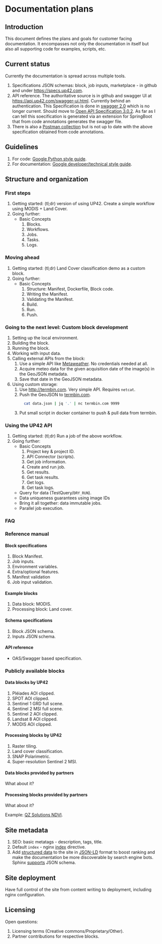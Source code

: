 # Documentation plans

## Introduction

This document defines the plans and goals for customer facing
documentation. It encompasses not only the documentation in itself but
also all supporting code for examples, scripts, etc.

## Current status

Currently the documentation is spread across multiple tools.

 1. Specifications JSON schemas: block, job inputs, marketplace - in
    github and under <https://specs.up42.com>.
 2. API reference. The authoritative source is in github and swagger
    UI at <https://api.up42.com/swagger-ui.html>. Currently behind an
    authentication. This Specification is done in 
    [swagger 2.0](https://github.com/OAI/OpenAPI-Specification/blob/master/versions/2.0.md)
    which is no longer current. Should move to
    [Open API Specification 3.0.2](https://github.com/OAI/OpenAPI-Specification/blob/master/versions/3.0.2.md).
    As far as I can tell this soecification is generated via an
    extension for SpringBoot that from code annotations generates the
    swagger file. 
 3. There is also a [Postman collection](https://team-up42.postman.co/collections/5764460-35e0ab3e-f5d9-4fcf-a4ea-2e2495318b08?version=latest&workspace=cd4eb771-f5c5-4896-8511-3c9f1127bd9b)
    but is not up to date with the above specification obtained from
    code annotations.

## Guidelines

 1. For code: [Google Python style guide](https://google.github.io/styleguide/pyguide.html).
 2. For documentation: [Google developer/technical style guide](https://developers.google.com/style/).

## Structure and organization

### First steps

 1. Getting started: (tl;dr) version of using UP42. Create a simple
    workflow using MODIS + Land Cover.
 2. Going further:
    * Basic Concepts
      1. Blocks.
      2. Workflows.
      3. Jobs.
      4. Tasks.
      5. Logs.
 
### Moving ahead
 
 1. Getting started: (tl;dr) Land Cover classification demo as a
    custom block.
 2. Going further:
    * Basic Concepts
      1. Structure: Manifest, Dockerfile, Block code.
      2. Writing the Manifest.
      3. Validating the Manifest.
      4. Build.
      5. Run.
      6. Push.
      
### Going to the next level: Custom block development

 1. Setting up the local environment.
 2. Building the block.
 3. Running the block.
 4. Working with input data.
 5. Calling external APIs from the block: 
    1. Use a simple API like
       [Metaweather](https://www.metaweather.com/api/).
       No credentials needed at all. 
    2. Acquire meteo data for the given acquisition date of the image(s)
       in the GeoJSON metadata.
    3. Save that date in the GeoJSON metadata.
  6. Using custom storage:
     1. Use <http://termbin.com>. Very simple API. Requires `netcat`.
     2. Push the GeoJSON to [termbin.com](http://termbin.com).
        ```bash
          cat data.json | jq '.' | nc termbin.com 9999
        ```
     3. Put small script in docker container to push & pull data from
        termbin.

### Using the UP42 API

 1. Getting started: (tl;dr) Run a job of the above workflow.
 2. Going further:
    * Basic Concepts
      1. Project key & project ID.
      2. API Connector (scripts).
      3. Get job information.
      4. Create and run job.
      5. Get results.
      6. Get task results.
      7. Get logs.
      8. Get task logs.
    * Query for data (TestQuery/`DRY_RUN`).
    * Data uniqueness guarantees using image IDs
    * Bring it all together: data immutable jobs.
    * Parallel job execution.


### FAQ

### Reference manual

#### Block specifications

 1. Block Manifest.
 2. Job inputs.
 3. Environment variables.
 4. Extra/optional features.
 5. Manifest validation
 6. Job input validation.

#### Example blocks
 
 1. Data block: MODIS.
 2. Processing block: Land cover.
 
#### Schema specifications

 1. Block JSON schema.
 2. Inputs JSON schema.

#### API reference
 
 * OAS/Swagger based specification.
 
### Publicly available blocks

#### Data blocks by UP42
    
 1. Pléiades AOI clipped.
 2. SPOT AOI clipped.
 3. Sentinel 1 GRD full scene.
 4. Sentinel 2 MSI full scene.
 5. Sentinel 2 AOI clipped.
 6. Landsat 8 AOI clipped.
 7. MODIS AOI clipped.
 
#### Processing blocks by UP42
 
 1. Raster tiling.
 2. Land cover classification.
 3. SNAP Polarimetric.
 4. Super-resolution Sentinel 2 MSI.
 
#### Data blocks provided by partners

What about it?

#### Processing blocks provided by partners

What about it?

Example: [QZ Solutions NDVI](https://www.qzsolutions.pl/ndvi/qzsolutions-ndvi.html).

## Site metadata

 1. SEO: basic metatags - description, tags, title.
 2. Default `index` - nginx
    [index](https://nginx.org/en/docs/http/ngx_http_index_module.html#index)
    directive.
 3. Add [structured data](https://developers.google.com/search/docs/guides/intro-structured-data)
    to the site in [JSON-LD](https://json-ld.org/) format to boost
    ranking and make the documentation be more discoverable by search
    engine bots. Sphinx
    [supports](https://github.com/lnoor/sphinx-jsonschema) JSON
    schema.
 
## Site deployment

Have full control of the site from content writing to deployment,
including nginx configuration.

## Licensing

Open questions:

 1. Licensing terms (Creative commons/Proprietary/Other).
 2. Partner contributions for respective blocks.
 
